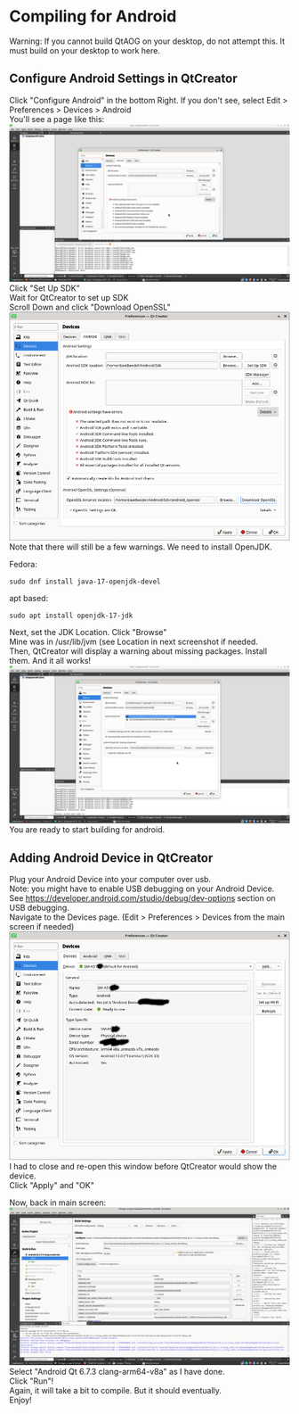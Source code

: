 # Compiling for Android 
Warning: If you cannot build QtAOG on your desktop, do not attempt this. It must build on your desktop to work here. 

## Configure Android Settings in QtCreator
Click "Configure Android" in the bottom Right. If you don't see, select Edit > Preferences > Devices > Android<br>
You'll see a page like this:
![](./.images/ConfigureAndroidFirst.png)
Click "Set Up SDK"<br>
Wait for QtCreator to set up SDK<br>
Scroll Down and click "Download OpenSSL"
![](./.images/ConfigAndroid2.png)
Note that there will still be a few warnings. We need to install OpenJDK.

Fedora:
```
sudo dnf install java-17-openjdk-devel
```
apt based:
```
sudo apt install openjdk-17-jdk
```

Next, set the JDK Location. Click "Browse" <br>
Mine was in /usr/lib/jvm (see Location in next screenshot if needed.<br>
Then, QtCreator will display a warning about missing packages. Install them.
And it all works!
![](./.images/AllInstalled.png)
You are ready to start building for android.

## Adding Android Device in QtCreator
Plug your Android Device into your computer over usb.<br>
Note: you might have to enable USB debugging on your Android Device. <br>
See https://developer.android.com/studio/debug/dev-options section on USB debugging.<br>
Navigate to the Devices page. (Edit > Preferences > Devices from the main screen if needed)
![](./.images/Devices.png)
I had to close and re-open this window before QtCreator would show the device.<br>
Click "Apply" and "OK"<br>

Now, back in main screen:
![](./.images/AndroidMainSplash.png)
Select "Android Qt 6.7.3 clang-arm64-v8a" as I have done.<br>
Click "Run"! <br>
Again, it will take a bit to compile. But it should eventually.<br>
Enjoy!

